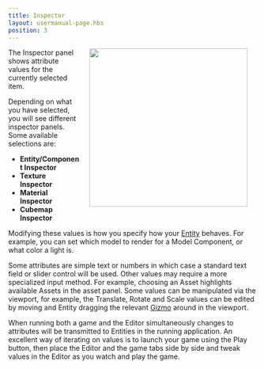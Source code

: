 ```yaml
---
title: Inspector
layout: usermanual-page.hbs
position: 3
---
```


<img src="/images/user-manual/editor/inspector/inspector.png" style="float: right; padding: 20px; padding-top: 0px;" width="320"></img>

The Inspector panel shows attribute values for the currently selected item.

Depending on what you have selected, you will see different inspector panels. Some available selections are:
* **Entity/Component Inspector**
* **Texture Inspector**
* **Material Inspector**
* **Cubemap Inspector**

Modifying these values is how you specify how your [Entity][1] behaves. For example, you can set which model to render for a Model Component, or what color a light is.

Some attributes are simple text or numbers in which case a standard text field or slider control will be used. Other values may require a more specialized input method. For example, choosing an Asset highlights available Assets in the asset panel. Some values can be manipulated via the viewport, for example, the Translate, Rotate and Scale values can be edited by moving and Entity dragging the relevant [Gizmo][2] around in the viewport.

When running both a game and the Editor simultaneously changes to attributes will be transmitted to Entities in the running application. An excellent way of iterating on values is to launch your game using the Play button, then place the Editor and the game tabs side by side and tweak values in the Editor as you watch and play the game.

[1]: /user-manual/glossary#entity
[2]: /user-manual/glossary#gizmo
